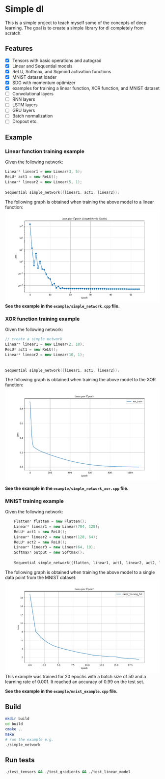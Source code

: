 # Simple dl

This is a simple project to teach myself some of the concepts of deep learning. The goal is to create a simple library for dl completely from scratch. 

## Features
- [x] Tensors with basic operations and autograd
- [x] Linear and Sequential models
- [x] ReLU, Softmax, and Sigmoid activation functions
- [x] MNIST dataset loader
- [x] SDG with momentum optimizer
- [x] examples for training a linear function, XOR function, and MNIST dataset
- [ ] Convolutional layers
- [ ] RNN layers
- [ ] LSTM layers
- [ ] GRU layers
- [ ] Batch normalization
- [ ] Dropout
etc.
## Example

### Linear function training example
Given the following network:    
```cpp
Linear* linear1 = new Linear(3, 5);
ReLU* act1 = new ReLU();
Linear* linear2 = new Linear(5, 1);

Sequential simple_network({linear1, act1, linear2});
```
The following graph is obtained when training the above model to a linear function:
![graph](assets/example_traning_plot.png)
**See the example in the `example/simple_network.cpp` file.**

### XOR function training example

Given the following network:    
```cpp
// create a simple network
Linear* linear1 = new Linear(2, 10);
ReLU* act1 = new ReLU();
Linear* linear2 = new Linear(10, 1);


Sequential simple_network({linear1, act1, linear2});
```
The following graph is obtained when training the above model to the XOR function:
![graph](assets/example_training_xor.png)

**See the example in the `example/simple_network_xor.cpp` file.**

### MNIST training example

Given the following network:    
```cpp
    Flatten* flatten = new Flatten();
    Linear* linear1 = new Linear(784, 128);
    ReLU* act1 = new ReLU();
    Linear* linear2 = new Linear(128, 64);
    ReLU* act2 = new ReLU();
    Linear* linear3 = new Linear(64, 10);
    Softmax* output = new Softmax();

    Sequential simple_network({flatten, linear1, act1, linear2, act2, linear3, output});
```

The following graph is obtained when training the above model to a single data point from the MNIST dataset:
![graph](assets/example_training_mnist.png)
This example was trained for 20 epochs with a batch size of 50 and a learning rate of 0.001. It reached an accuracy of 0.99 on the test set.

**See the example in the `example/mnist_example.cpp` file.**

## Build
```bash
mkdir build
cd build
cmake ..
make
# run the example e.g.
./simple_network
```
## Run tests
```bash
./test_tensors && ./test_gradients && ./test_linear_model 
```

